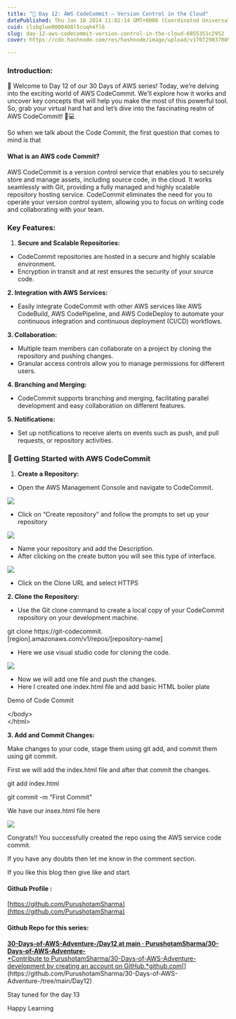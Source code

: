 ```yaml
---
title: "🚀 Day 12: AWS CodeCommit — Version Control in the Cloud"
datePublished: Thu Jan 18 2024 11:02:14 GMT+0000 (Coordinated Universal Time)
cuid: clsbglue0000408l5cuqh4fl6
slug: day-12-aws-codecommit-version-control-in-the-cloud-6855351c2952
cover: https://cdn.hashnode.com/res/hashnode/image/upload/v1707290370894/927f8391-2a0e-497f-8e31-ed1ce4031830.png

---
```


### Introduction:

🎉 Welcome to Day 12 of our 30 Days of AWS series! Today, we’re delving into the exciting world of AWS CodeCommit. We’ll explore how it works and uncover key concepts that will help you make the most of this powerful tool. So, grab your virtual hard hat and let’s dive into the fascinating realm of AWS CodeCommit! 🚀💻

So when we talk about the Code Commit, the first question that comes to mind is that

#### What is an AWS code Commit?

AWS CodeCommit is a version control service that enables you to securely store and manage assets, including source code, in the cloud. It works seamlessly with Git, providing a fully managed and highly scalable repository hosting service. CodeCommit eliminates the need for you to operate your version control system, allowing you to focus on writing code and collaborating with your team.

### Key Features:

1.  **Secure and Scalable Repositories:**

*   CodeCommit repositories are hosted in a secure and highly scalable environment.
*   Encryption in transit and at rest ensures the security of your source code.

**2\. Integration with AWS Services:**

*   Easily integrate CodeCommit with other AWS services like AWS CodeBuild, AWS CodePipeline, and AWS CodeDeploy to automate your continuous integration and continuous deployment (CI/CD) workflows.

**3\. Collaboration:**

*   Multiple team members can collaborate on a project by cloning the repository and pushing changes.
*   Granular access controls allow you to manage permissions for different users.

**4\. Branching and Merging:**

*   CodeCommit supports branching and merging, facilitating parallel development and easy collaboration on different features.

**5\. Notifications:**

*   Set up notifications to receive alerts on events such as push, and pull requests, or repository activities.

### 🚀 Getting Started with AWS CodeCommit

1.  **Create a Repository:**

*   Open the AWS Management Console and navigate to CodeCommit.

![](https://cdn.hashnode.com/res/hashnode/image/upload/v1707290362410/ce9d0e30-afb4-4185-ac9d-cacbba50a993.png)

*   Click on “Create repository” and follow the prompts to set up your repository

![](https://cdn.hashnode.com/res/hashnode/image/upload/v1707290364219/9020e322-ec31-4789-a732-826d371faf2c.png)

*   Name your repository and add the Description.
*   After clicking on the create button you will see this type of interface.

![](https://cdn.hashnode.com/res/hashnode/image/upload/v1707290366034/a5ce5944-4626-495d-968b-a2374d8eff05.png)

*   Click on the Clone URL and select HTTPS

**2\. Clone the Repository:**

*   Use the Git clone command to create a local copy of your CodeCommit repository on your development machine.

git clone https://git-codecommit.\[region\].amazonaws.com/v1/repos/\[repository-name\]

*   Here we use visual studio code for cloning the code.

![](https://cdn.hashnode.com/res/hashnode/image/upload/v1707290367422/995fbadb-0002-4bfc-9ddb-f9cdded5d244.png)

*   Now we will add one file and push the changes.
*   Here I created one index.html file and add basic HTML boiler plate

<!DOCTYPE html\>  
<html lang\="en"\>  
<head\>  
    <meta charset\="UTF-8"\>  
    <meta name\="viewport" content\="width=device-width, initial-scale=1.0"\>  
    <title\>Demo of Code Commit</title\>  
</head\>  
<body\>  
      
</body\>  
</html\>

**3\. Add and Commit Changes:**

Make changes to your code, stage them using git add, and commit them using git commit.

First we will add the index.html file and after that commit the changes.

git add index.html 

git commit \-m "First Commit"

We have our insex.html file here

![](https://cdn.hashnode.com/res/hashnode/image/upload/v1707290368850/4bcf3987-385f-4f6c-a648-74360f5695af.png)

Congrats!! You successfully created the repo using the AWS service code commit.

If you have any doubts then let me know in the comment section.

If you like this blog then give like and start.

#### Github Profile :

[https://github.com/PurushotamSharma](https://github.com/PurushotamSharma)

#### Github Repo for this series:

[**30-Days-of-AWS-Adventure-/Day12 at main · PurushotamSharma/30-Days-of-AWS-Adventure-**  
*Contribute to PurushotamSharma/30-Days-of-AWS-Adventure- development by creating an account on GitHub.*github.com](https://github.com/PurushotamSharma/30-Days-of-AWS-Adventure-/tree/main/Day12 "https://github.com/PurushotamSharma/30-Days-of-AWS-Adventure-/tree/main/Day12")[](https://github.com/PurushotamSharma/30-Days-of-AWS-Adventure-/tree/main/Day12)

Stay tuned for the day 13

Happy Learning